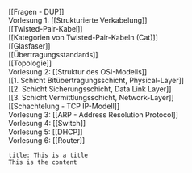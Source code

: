 [[Fragen - DUP]] <br>
Vorlesung 1: [[Strukturierte Verkabelung]] <br>
[[Twisted-Pair-Kabel]] <br>
[[Kategorien von Twisted-Pair-Kabeln (Cat)]] <br>
[[Glasfaser]] <br>
[[Übertragungsstandards]] <br>
[[Topologie]] <br>
Vorlesung 2: [[Struktur des OSI-Modells]] <br>
	[[1. Schicht Bitübertragungsschicht, Physical-Layer]] <br>
	[[2. Schicht Sicherungsschicht, Data Link Layer]] <br>
	[[3. Schicht Vermittlungsschicht, Network-Layer]] <br>
[[Schachtelung - TCP IP-Modell]] <br>
Vorlesung 3: [[ARP - Address Resolution Protocol]] <br>
Vorlesung 4: [[Switch]] <br>
Vorlesung 5: [[DHCP]] <br>
Vorlesung 6: [[Router]] <br>

```ad-info
title: This is a title
This is the content
```